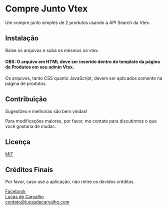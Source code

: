 # Compre Junto Vtex

Um compre junto simples de 2 produtos usando a API Search da Vtex.

## Instalação

Baixe os arquivos e suba os mesmos na vtex.


#### OBS: O arquivo em HTML deve ser inserido dentro do template da página de Produtos em seu admin Vtex.

Os arquivos, tanto CSS quanto JavaScript, devem ser aplicados somente na página de produtos.

## Contribuição
Sugestões e melhorias são bem vindas! 

Para modificações maiores, por favor, me contate para discutirmos o que você gostaria de mudar..

## Licença
[MIT](https://choosealicense.com/licenses/mit/)

## Créditos Finais
Por favor, caso use a aplicação, não retire os devidos créditos.

[Facebook](https://www.facebook.com/llucasscarvalhoo)  
[Lucas de Carvalho](https://www.lucasdecarvalho.com)  
[contato@lucasdecarvalho.com](mailto:contato@lucasdecarvalho.com)